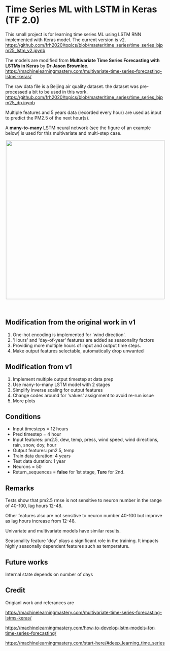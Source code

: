 # **Time Series ML with LSTM in Keras (TF 2.0)**

This small project is for learning time series ML using LSTM RNN implemented with Keras model. The current version is v2. https://github.com/frh2020/topics/blob/master/time_series/time_series_bjpm25_lstm_v2.ipynb

The models are modified from **Multivariate Time Series Forecasting with LSTMs in Keras** by **Dr Jason Brownlee**.  https://machinelearningmastery.com/multivariate-time-series-forecasting-lstms-keras/

The raw data file is a Beijing air quality dataset. the dataset was pre-processed a bit to be used in this work. https://github.com/frh2020/topics/blob/master/time_series/time_series_bjpm25_dp.ipynb

Multiple features and 5 years data (recorded every hour) are used as input to predict the PM2.5 of the next hour(s).

A **many-to-many** LSTM neural network (see the figure of an example below) is used for this multivariate and multi-step case.

<p align="center">
<img src="https://drive.google.com/uc?id=159QK2H7IM282u97kQRqmqNxQkVThdoIR" width="500" >
</p>
<br />

## Modification from the original work in v1

1.   One-hot encoding is implemented for 'wind direction'.
2.   'Hours' and 'day-of-year' features are added as seasonality factors
3.   Providing more multiple hours of input and output time steps.
4.   Make output features selectable, automatically drop unwanted

## Modification from v1

1.   Implement multiple output timestep at data prep
2.   Use many-to-many LSTM model with 2 stages
3.   Simplify inverse scaling for output features
4.   Change codes around for 'values' assignment to avoid re-run issue 
5.   More plots

## Conditions


*   Input timesteps = 12 hours
*   Pred timestep = 4 hour
*   Input features: pm2.5, dew, temp, press, wind speed, wind directions, rain, snow, doy, hour
*   Output features: pm2.5, temp
*   Train data duration: 4 years
*   Test data duration: 1 year
*   Neurons = 50
*   Return_sequences = **false**  for 1st stage, **Ture** for 2nd.

## Remarks
Tests show that pm2.5 rmse is not sensitive to neuron number in the range of 40-100, lag hours 12-48.

Other features also are not sensitive to neuron number 40-100 but improve as lag hours increase from 12-48.

Univariate and multivariate models have similar results.

Seasonality feature 'doy' plays a significant role in the training. It impacts highly seasonally dependent features such as temperature.

## Future works
Internal state depends on number of days

## Credit
Origianl work and referances are 

https://machinelearningmastery.com/multivariate-time-series-forecasting-lstms-keras/

https://machinelearningmastery.com/how-to-develop-lstm-models-for-time-series-forecasting/

https://machinelearningmastery.com/start-here/#deep_learning_time_series
